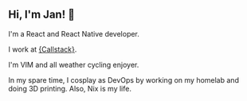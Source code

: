 ## Hi, I'm Jan! 👋

I'm a React and React Native developer.

I work at [{Callstack}](https://www.callstack.com/).

I'm VIM and all weather cycling enjoyer.

In my spare time, I cosplay as DevOps by working on my homelab and doing 3D printing.
Also, Nix is my life.
